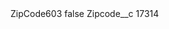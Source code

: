 <?xml version="1.0" encoding="UTF-8"?>
<CustomMetadata xmlns="http://soap.sforce.com/2006/04/metadata" xmlns:xsi="http://www.w3.org/2001/XMLSchema-instance" xmlns:xsd="http://www.w3.org/2001/XMLSchema">
    <label>ZipCode603</label>
    <protected>false</protected>
    <values>
        <field>Zipcode__c</field>
        <value xsi:type="xsd:string">17314</value>
    </values>
</CustomMetadata>
